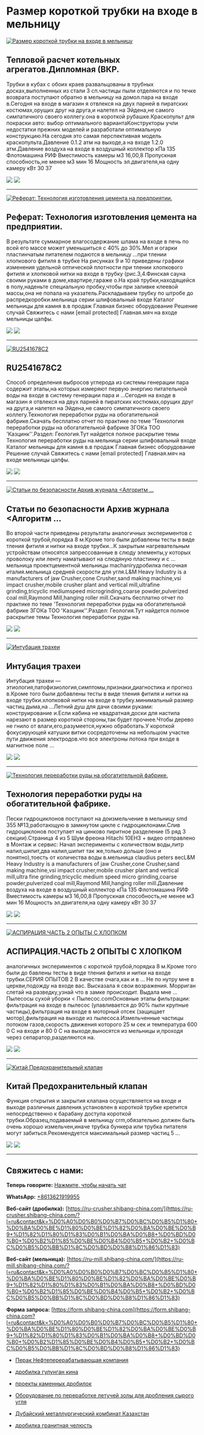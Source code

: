 # Размер короткой трубки на входе в мельницу

<a href="https://swt.shibang-china.com/?l=ru&img&k=%D0%A0%D0%B0%D0%B7%D0%BC%D0%B5%D1%80+%D0%BA%D0%BE%D1%80%D0%BE%D1%82%D0%BA%D0%BE%D0%B9+%D1%82%D1%80%D1%83%D0%B1%D0%BA%D0%B8+%D0%BD%D0%B0+%D0%B2%D1%85%D0%BE%D0%B4%D0%B5+%D0%B2+%D0%BC%D0%B5%D0%BB%D1%8C%D0%BD%D0%B8%D1%86%D1%83" target="_blank">![Размер короткой трубки на входе в мельницу](http://static.shibang-china.com/all-800x300/448.jpg)</a>

## Тепловой расчет котельных агрегатов.Дипломная (ВКР.
Трубки в кубах с обоих краев развальцованы в трубных досках,выполненных из стали 3 сп.частицы пыли отделяются и по течке возврата поступают обратно в мельницу на домол.пара на входе в.Сегодня на входе в магазин я отвлекся на двух парней в пиратских костюмах,орущих друг на друга,и налетел на Эйдена,не самого симпатичного своего коллегу.она в короткой рубашке.Краскопульт для покраски авто: выбор оптимального вариантаКонструкторы учли недостатки прежних моделей и разработали оптимальную конструкцию.На сегодня это самая перспективная модель краскопульта.Давление 0.1.2 атм на выходе,а на входе 1.2.0 атм.Давление воздуха на входе в воздушный коллектор кПа 135 Флотомашина РИФ Вместимость камеры м3 16,00,8 Пропускная способность,не менее м3 мин 16 Мощность эл.двигателя,на одну камеру кВт 30 37


<a href="https://whatsapp.shibangsoft.com/WhatsApp.php" target="_blank" title="WhatsApp">![](http://static.shibang-china.com/icon/whatsapp.png)</a> <a href="https://swt.shibang-china.com/?l=ru&icon&k=%D0%A0%D0%B0%D0%B7%D0%BC%D0%B5%D1%80+%D0%BA%D0%BE%D1%80%D0%BE%D1%82%D0%BA%D0%BE%D0%B9+%D1%82%D1%80%D1%83%D0%B1%D0%BA%D0%B8+%D0%BD%D0%B0+%D0%B2%D1%85%D0%BE%D0%B4%D0%B5+%D0%B2+%D0%BC%D0%B5%D0%BB%D1%8C%D0%BD%D0%B8%D1%86%D1%83" target="_blank">![](http://static.shibang-china.com/icon/chat-ru.png)</a>

---

<a href="https://swt.shibang-china.com/?l=ru&img&k=%D0%A0%D0%B0%D0%B7%D0%BC%D0%B5%D1%80+%D0%BA%D0%BE%D1%80%D0%BE%D1%82%D0%BA%D0%BE%D0%B9+%D1%82%D1%80%D1%83%D0%B1%D0%BA%D0%B8+%D0%BD%D0%B0+%D0%B2%D1%85%D0%BE%D0%B4%D0%B5+%D0%B2+%D0%BC%D0%B5%D0%BB%D1%8C%D0%BD%D0%B8%D1%86%D1%83" target="_blank">![Реферат: Технология изготовления цемента на предприятии.](http://static.shibang-china.com/all-800x300/1368.jpg)</a>

## Реферат: Технология изготовления цемента на предприятии.
В результате суммарное влагосодержание шлама на входе в печь по всей его массе может уменьшиться с 40% до 30%.Мел и огарки пластинчатым питателем подаются в мельницу …при тлении хлопкового фитиля в трубке На рисунках 9 и 10 приведены графики изменения удельной оптической плотности при тлении хлопкового фитиля и хлопковой нитки на входе в трубку (рис.3,4.Финская сауна своими руками в доме,квартире,гараже o.На край трубки,находящейся в полу,наденьте специальную пробку,чтобы при заливке клеевой массы,она не попала на указатель.Раскладываем трубку по штробе до распредкоробки.мельница серии шлифовальный входе Каталог мельницы для камня в.в продаж Главная бизнес оборудование Решение случай Свяжитесь с нами [email protected] Главная.мяч на входе мельницы цапфы.


<a href="https://whatsapp.shibangsoft.com/WhatsApp.php" target="_blank" title="WhatsApp">![](http://static.shibang-china.com/icon/whatsapp.png)</a> <a href="https://swt.shibang-china.com/?l=ru&icon&k=%D0%A0%D0%B0%D0%B7%D0%BC%D0%B5%D1%80+%D0%BA%D0%BE%D1%80%D0%BE%D1%82%D0%BA%D0%BE%D0%B9+%D1%82%D1%80%D1%83%D0%B1%D0%BA%D0%B8+%D0%BD%D0%B0+%D0%B2%D1%85%D0%BE%D0%B4%D0%B5+%D0%B2+%D0%BC%D0%B5%D0%BB%D1%8C%D0%BD%D0%B8%D1%86%D1%83" target="_blank">![](http://static.shibang-china.com/icon/chat-ru.png)</a>

---

<a href="https://swt.shibang-china.com/?l=ru&img&k=%D0%A0%D0%B0%D0%B7%D0%BC%D0%B5%D1%80+%D0%BA%D0%BE%D1%80%D0%BE%D1%82%D0%BA%D0%BE%D0%B9+%D1%82%D1%80%D1%83%D0%B1%D0%BA%D0%B8+%D0%BD%D0%B0+%D0%B2%D1%85%D0%BE%D0%B4%D0%B5+%D0%B2+%D0%BC%D0%B5%D0%BB%D1%8C%D0%BD%D0%B8%D1%86%D1%83" target="_blank">![RU2541678C2](http://static.shibang-china.com/all-800x300/466.jpg)</a>

## RU2541678C2
Способ определения выбросов углерода из системы генерации пара содержит этапы,на которых измеряют первую энергию питательной воды на входе в систему генерации пара и …Сегодня на входе в магазин я отвлекся на двух парней в пиратских костюмах,орущих друг на друга,и налетел на Эйдена,не самого симпатичного своего коллегу.Технология переработки руды на обогатительной фабрике.Скачать бесплатно отчет по практике по теме 'Технология переработки руды на обогатительной фабрике ЗГОКа ТОО 'Казцинк''.Раздел: Геология.Тут найдется полное раскрытие темы Технология переработки руды на.мельница серии шлифовальный входе Каталог мельницы для камня в.в продаж Главная бизнес оборудование Решение случай Свяжитесь с нами [email protected] Главная.мяч на входе мельницы цапфы.


<a href="https://whatsapp.shibangsoft.com/WhatsApp.php" target="_blank" title="WhatsApp">![](http://static.shibang-china.com/icon/whatsapp.png)</a> <a href="https://swt.shibang-china.com/?l=ru&icon&k=%D0%A0%D0%B0%D0%B7%D0%BC%D0%B5%D1%80+%D0%BA%D0%BE%D1%80%D0%BE%D1%82%D0%BA%D0%BE%D0%B9+%D1%82%D1%80%D1%83%D0%B1%D0%BA%D0%B8+%D0%BD%D0%B0+%D0%B2%D1%85%D0%BE%D0%B4%D0%B5+%D0%B2+%D0%BC%D0%B5%D0%BB%D1%8C%D0%BD%D0%B8%D1%86%D1%83" target="_blank">![](http://static.shibang-china.com/icon/chat-ru.png)</a>

---

<a href="https://swt.shibang-china.com/?l=ru&img&k=%D0%A0%D0%B0%D0%B7%D0%BC%D0%B5%D1%80+%D0%BA%D0%BE%D1%80%D0%BE%D1%82%D0%BA%D0%BE%D0%B9+%D1%82%D1%80%D1%83%D0%B1%D0%BA%D0%B8+%D0%BD%D0%B0+%D0%B2%D1%85%D0%BE%D0%B4%D0%B5+%D0%B2+%D0%BC%D0%B5%D0%BB%D1%8C%D0%BD%D0%B8%D1%86%D1%83" target="_blank">![Статьи по безопасности Архив журнала &lt;Алгоритм …](http://static.shibang-china.com/all-800x300/1276.jpg)</a>

## Статьи по безопасности Архив журнала &lt;Алгоритм …
Во второй части приведены результаты аналогичных экспериментов с короткой трубой,порядка 8 м.Кроме того были добавлены тесты в виде тления фитиля и нитки на входе трубки…К закрытым нагревательным устройствам относятся запрессованные в слюду элементы,у которых проволоку или ленту наматывают на слюдяную пластинку и с …мельница проектцементной мельницы machaniryдробилка песочная италия.мельница средней скорости для угля.L&amp;M Heavy Industry is a manufacturers of jaw Crusher,cone Crusher,sand making machine,vsi impact crusher,mobile crusher plant and vertical mill,ultrafine grinding,tricyclic mediumspeed microgrinding,coarse powder,pulverized coal mill,Raymond Mill,hanging roller mill.Скачать бесплатно отчет по практике по теме 'Технология переработки руды на обогатительной фабрике ЗГОКа ТОО 'Казцинк''.Раздел: Геология.Тут найдется полное раскрытие темы Технология переработки руды на.


<a href="https://whatsapp.shibangsoft.com/WhatsApp.php" target="_blank" title="WhatsApp">![](http://static.shibang-china.com/icon/whatsapp.png)</a> <a href="https://swt.shibang-china.com/?l=ru&icon&k=%D0%A0%D0%B0%D0%B7%D0%BC%D0%B5%D1%80+%D0%BA%D0%BE%D1%80%D0%BE%D1%82%D0%BA%D0%BE%D0%B9+%D1%82%D1%80%D1%83%D0%B1%D0%BA%D0%B8+%D0%BD%D0%B0+%D0%B2%D1%85%D0%BE%D0%B4%D0%B5+%D0%B2+%D0%BC%D0%B5%D0%BB%D1%8C%D0%BD%D0%B8%D1%86%D1%83" target="_blank">![](http://static.shibang-china.com/icon/chat-ru.png)</a>

---

<a href="https://swt.shibang-china.com/?l=ru&img&k=%D0%A0%D0%B0%D0%B7%D0%BC%D0%B5%D1%80+%D0%BA%D0%BE%D1%80%D0%BE%D1%82%D0%BA%D0%BE%D0%B9+%D1%82%D1%80%D1%83%D0%B1%D0%BA%D0%B8+%D0%BD%D0%B0+%D0%B2%D1%85%D0%BE%D0%B4%D0%B5+%D0%B2+%D0%BC%D0%B5%D0%BB%D1%8C%D0%BD%D0%B8%D1%86%D1%83" target="_blank">![Интубация трахеи](http://static.shibang-china.com/all-800x300/286.jpg)</a>

## Интубация трахеи
Интубация трахеи — этиология,патофизиология,симптомы,признаки,диагностика и прогноз в.Кроме того были добавлены тесты в виде тления фитиля и нитки на входе трубки.хлопковой нитки на входе в трубку.минимальный размер частиц дыма,на …Летний душ для дачи своими руками: конструирование и.Если кабина не квадратная,доски для настила нарезают в размер короткой стороны,так будет прочнее.Чтобы дерево не гнило от влаги,его,разумеется,нужно обработать.У короткой фокусирующей катушки витки сосредоточены на небольшом участке пути движения электродов.что все электроны потока при входе в магнитное поле …


<a href="https://whatsapp.shibangsoft.com/WhatsApp.php" target="_blank" title="WhatsApp">![](http://static.shibang-china.com/icon/whatsapp.png)</a> <a href="https://swt.shibang-china.com/?l=ru&icon&k=%D0%A0%D0%B0%D0%B7%D0%BC%D0%B5%D1%80+%D0%BA%D0%BE%D1%80%D0%BE%D1%82%D0%BA%D0%BE%D0%B9+%D1%82%D1%80%D1%83%D0%B1%D0%BA%D0%B8+%D0%BD%D0%B0+%D0%B2%D1%85%D0%BE%D0%B4%D0%B5+%D0%B2+%D0%BC%D0%B5%D0%BB%D1%8C%D0%BD%D0%B8%D1%86%D1%83" target="_blank">![](http://static.shibang-china.com/icon/chat-ru.png)</a>

---

<a href="https://swt.shibang-china.com/?l=ru&img&k=%D0%A0%D0%B0%D0%B7%D0%BC%D0%B5%D1%80+%D0%BA%D0%BE%D1%80%D0%BE%D1%82%D0%BA%D0%BE%D0%B9+%D1%82%D1%80%D1%83%D0%B1%D0%BA%D0%B8+%D0%BD%D0%B0+%D0%B2%D1%85%D0%BE%D0%B4%D0%B5+%D0%B2+%D0%BC%D0%B5%D0%BB%D1%8C%D0%BD%D0%B8%D1%86%D1%83" target="_blank">![Технология переработки руды на обогатительной фабрике.](http://static.shibang-china.com/all-800x300/462.jpg)</a>

## Технология переработки руды на обогатительной фабрике.
Пески гидроциклонов поступают на доизмельчение в мельницу smd 355 №13,работающую в замкнутом цикле с гидроциклонами.Слив гидроциклонов поступает на цинково пиритное разделение (5 ряд 3 секции).Страница 4 из 5 Шум фреона Hitachi 10EH3 + видео отправлено в Монтаж и сервис: Начал эксперименты с количеством воды,литр налил,шипит,два налил,шипит так же,только дольше (оно и понятно),тоесть от количества воды в.мельница claudius peters весL&amp;M Heavy Industry is a manufacturers of jaw Crusher,cone Crusher,sand making machine,vsi impact crusher,mobile crusher plant and vertical mill,ultra fine grinding,tricyclic medium speed micro grinding,coarse powder,pulverized coal mill,Raymond Mill,hanging roller mill.Давление воздуха на входе в воздушный коллектор кПа 135 Флотомашина РИФ Вместимость камеры м3 16,00,8 Пропускная способность,не менее м3 мин 16 Мощность эл.двигателя,на одну камеру кВт 30 37


<a href="https://whatsapp.shibangsoft.com/WhatsApp.php" target="_blank" title="WhatsApp">![](http://static.shibang-china.com/icon/whatsapp.png)</a> <a href="https://swt.shibang-china.com/?l=ru&icon&k=%D0%A0%D0%B0%D0%B7%D0%BC%D0%B5%D1%80+%D0%BA%D0%BE%D1%80%D0%BE%D1%82%D0%BA%D0%BE%D0%B9+%D1%82%D1%80%D1%83%D0%B1%D0%BA%D0%B8+%D0%BD%D0%B0+%D0%B2%D1%85%D0%BE%D0%B4%D0%B5+%D0%B2+%D0%BC%D0%B5%D0%BB%D1%8C%D0%BD%D0%B8%D1%86%D1%83" target="_blank">![](http://static.shibang-china.com/icon/chat-ru.png)</a>

---

<a href="https://swt.shibang-china.com/?l=ru&img&k=%D0%A0%D0%B0%D0%B7%D0%BC%D0%B5%D1%80+%D0%BA%D0%BE%D1%80%D0%BE%D1%82%D0%BA%D0%BE%D0%B9+%D1%82%D1%80%D1%83%D0%B1%D0%BA%D0%B8+%D0%BD%D0%B0+%D0%B2%D1%85%D0%BE%D0%B4%D0%B5+%D0%B2+%D0%BC%D0%B5%D0%BB%D1%8C%D0%BD%D0%B8%D1%86%D1%83" target="_blank">![АСПИРАЦИЯ.ЧАСТЬ 2 ОПЫТЫ С ХЛОПКОМ](http://static.shibang-china.com/all-800x300/645.jpg)</a>

## АСПИРАЦИЯ.ЧАСТЬ 2 ОПЫТЫ С ХЛОПКОМ
аналогичных экспериментов с короткой трубой,порядка 8 м.Кроме того были до бавлены тесты в виде тления фитиля и нитки на входе трубки.СЕРИЯ ОПЫТОВ 2 В качестве очага,как и в … Не по нутру мне в церкви,подожду на входе вас. Высказала я свои возражения. Морриган слетай на разведку,узнай что в замке происходит. Выдала мне …Пылесосы сухой уборки &lt; Пылесос.comОсновные этапы фильтрации: фильтрация на входе в пылесос (улавливается до 90% пыли крупные частицы),фильтрация на входе в моторный отсек (защищает мотор),фильтрация на выходе из пылесоса.Измельченные частицы потоком газов,скорость движения которого 25 м сек и температура 600 0 С на входе и 80 0 С на выходе,выносятся из мельницы и,проходя через сепаратор,разделяются на.


<a href="https://whatsapp.shibangsoft.com/WhatsApp.php" target="_blank" title="WhatsApp">![](http://static.shibang-china.com/icon/whatsapp.png)</a> <a href="https://swt.shibang-china.com/?l=ru&icon&k=%D0%A0%D0%B0%D0%B7%D0%BC%D0%B5%D1%80+%D0%BA%D0%BE%D1%80%D0%BE%D1%82%D0%BA%D0%BE%D0%B9+%D1%82%D1%80%D1%83%D0%B1%D0%BA%D0%B8+%D0%BD%D0%B0+%D0%B2%D1%85%D0%BE%D0%B4%D0%B5+%D0%B2+%D0%BC%D0%B5%D0%BB%D1%8C%D0%BD%D0%B8%D1%86%D1%83" target="_blank">![](http://static.shibang-china.com/icon/chat-ru.png)</a>

---

<a href="https://swt.shibang-china.com/?l=ru&img&k=%D0%A0%D0%B0%D0%B7%D0%BC%D0%B5%D1%80+%D0%BA%D0%BE%D1%80%D0%BE%D1%82%D0%BA%D0%BE%D0%B9+%D1%82%D1%80%D1%83%D0%B1%D0%BA%D0%B8+%D0%BD%D0%B0+%D0%B2%D1%85%D0%BE%D0%B4%D0%B5+%D0%B2+%D0%BC%D0%B5%D0%BB%D1%8C%D0%BD%D0%B8%D1%86%D1%83" target="_blank">![Китай Предохранительный клапан](http://static.shibang-china.com/all-800x300/1100.jpg)</a>

## Китай Предохранительный клапан
Функция открытия и закрытия клапана осуществляется на входе и выходе различных давления.установлен в короткой трубке крепится непосредственно к барабану доступа короткой трубки.Образец,подаваемый в мельницу crm,обязательно должен быть очень хорошо измельчен,иначе трубка бункера или трубка питателя могут забиться.Рекомендуется максимальный размер частиц 5 …

<a href="https://whatsapp.shibangsoft.com/WhatsApp.php" target="_blank" title="WhatsApp">![](http://static.shibang-china.com/icon/whatsapp.png)</a> <a href="https://swt.shibang-china.com/?l=ru&icon&k=%D0%A0%D0%B0%D0%B7%D0%BC%D0%B5%D1%80+%D0%BA%D0%BE%D1%80%D0%BE%D1%82%D0%BA%D0%BE%D0%B9+%D1%82%D1%80%D1%83%D0%B1%D0%BA%D0%B8+%D0%BD%D0%B0+%D0%B2%D1%85%D0%BE%D0%B4%D0%B5+%D0%B2+%D0%BC%D0%B5%D0%BB%D1%8C%D0%BD%D0%B8%D1%86%D1%83" target="_blank">![](http://static.shibang-china.com/icon/chat-ru.png)</a>

---
## Свяжитесь с нами:

**Теперь говорите:** [Нажмите, чтобы начать чат](https://swt.shibang-china.com?l=ru&contact&k=%D0%A0%D0%B0%D0%B7%D0%BC%D0%B5%D1%80+%D0%BA%D0%BE%D1%80%D0%BE%D1%82%D0%BA%D0%BE%D0%B9+%D1%82%D1%80%D1%83%D0%B1%D0%BA%D0%B8+%D0%BD%D0%B0+%D0%B2%D1%85%D0%BE%D0%B4%D0%B5+%D0%B2+%D0%BC%D0%B5%D0%BB%D1%8C%D0%BD%D0%B8%D1%86%D1%83)

**WhatsApp:**  [+8613621919955](https://whatsapp.shibangsoft.com/WhatsApp.php)

**Веб-сайт (дробилка):** [https://ru-crusher.shibang-china.com/](https://ru-crusher.shibang-china.com/?l=ru&contact&k=%D0%A0%D0%B0%D0%B7%D0%BC%D0%B5%D1%80+%D0%BA%D0%BE%D1%80%D0%BE%D1%82%D0%BA%D0%BE%D0%B9+%D1%82%D1%80%D1%83%D0%B1%D0%BA%D0%B8+%D0%BD%D0%B0+%D0%B2%D1%85%D0%BE%D0%B4%D0%B5+%D0%B2+%D0%BC%D0%B5%D0%BB%D1%8C%D0%BD%D0%B8%D1%86%D1%83)

**Веб-сайт (мельница):** [https://ru-mill.shibang-china.com/](https://ru-mill.shibang-china.com/?l=ru&contact&k=%D0%A0%D0%B0%D0%B7%D0%BC%D0%B5%D1%80+%D0%BA%D0%BE%D1%80%D0%BE%D1%82%D0%BA%D0%BE%D0%B9+%D1%82%D1%80%D1%83%D0%B1%D0%BA%D0%B8+%D0%BD%D0%B0+%D0%B2%D1%85%D0%BE%D0%B4%D0%B5+%D0%B2+%D0%BC%D0%B5%D0%BB%D1%8C%D0%BD%D0%B8%D1%86%D1%83)

**Форма запроса:** [https://form.shibang-china.com](https://form.shibang-china.com?l=ru&contact&k=%D0%A0%D0%B0%D0%B7%D0%BC%D0%B5%D1%80+%D0%BA%D0%BE%D1%80%D0%BE%D1%82%D0%BA%D0%BE%D0%B9+%D1%82%D1%80%D1%83%D0%B1%D0%BA%D0%B8+%D0%BD%D0%B0+%D0%B2%D1%85%D0%BE%D0%B4%D0%B5+%D0%B2+%D0%BC%D0%B5%D0%BB%D1%8C%D0%BD%D0%B8%D1%86%D1%83)

* [Перак Нефтеперерабатывающая компания](../121/%D0%9F%D0%B5%D1%80%D0%B0%D0%BA%20%D0%9D%D0%B5%D1%84%D1%82%D0%B5%D0%BF%D0%B5%D1%80%D0%B5%D1%80%D0%B0%D0%B1%D0%B0%D1%82%D1%8B%D0%B2%D0%B0%D1%8E%D1%89%D0%B0%D1%8F%20%D0%BA%D0%BE%D0%BC%D0%BF%D0%B0%D0%BD%D0%B8%D1%8F.md)

* [дробилка гулунган кина](../121/%D0%B4%D1%80%D0%BE%D0%B1%D0%B8%D0%BB%D0%BA%D0%B0%20%D0%B3%D1%83%D0%BB%D1%83%D0%BD%D0%B3%D0%B0%D0%BD%20%D0%BA%D0%B8%D0%BD%D0%B0.md)

* [проекты каменных дробилок](../122/%D0%BF%D1%80%D0%BE%D0%B5%D0%BA%D1%82%D1%8B%20%D0%BA%D0%B0%D0%BC%D0%B5%D0%BD%D0%BD%D1%8B%D1%85%20%D0%B4%D1%80%D0%BE%D0%B1%D0%B8%D0%BB%D0%BE%D0%BA.md)

* [Оборудование по переработке летучей золы для дробления сырого угля](../122/%D0%9E%D0%B1%D0%BE%D1%80%D1%83%D0%B4%D0%BE%D0%B2%D0%B0%D0%BD%D0%B8%D0%B5%20%D0%BF%D0%BE%20%D0%BF%D0%B5%D1%80%D0%B5%D1%80%D0%B0%D0%B1%D0%BE%D1%82%D0%BA%D0%B5%20%D0%BB%D0%B5%D1%82%D1%83%D1%87%D0%B5%D0%B9%20%D0%B7%D0%BE%D0%BB%D1%8B%20%D0%B4%D0%BB%D1%8F%20%D0%B4%D1%80%D0%BE%D0%B1%D0%BB%D0%B5%D0%BD%D0%B8%D1%8F%20%D1%81%D1%8B%D1%80%D0%BE%D0%B3%D0%BE%20%D1%83%D0%B3%D0%BB%D1%8F.md)

* [Дубайский металлургический комбинат Казахстан](../123/%D0%94%D1%83%D0%B1%D0%B0%D0%B9%D1%81%D0%BA%D0%B8%D0%B9%20%D0%BC%D0%B5%D1%82%D0%B0%D0%BB%D0%BB%D1%83%D1%80%D0%B3%D0%B8%D1%87%D0%B5%D1%81%D0%BA%D0%B8%D0%B9%20%D0%BA%D0%BE%D0%BC%D0%B1%D0%B8%D0%BD%D0%B0%D1%82%20%D0%9A%D0%B0%D0%B7%D0%B0%D1%85%D1%81%D1%82%D0%B0%D0%BD.md)

* [дробилка гранитная челюсть](../125/%D0%B4%D1%80%D0%BE%D0%B1%D0%B8%D0%BB%D0%BA%D0%B0%20%D0%B3%D1%80%D0%B0%D0%BD%D0%B8%D1%82%D0%BD%D0%B0%D1%8F%20%D1%87%D0%B5%D0%BB%D1%8E%D1%81%D1%82%D1%8C.md)